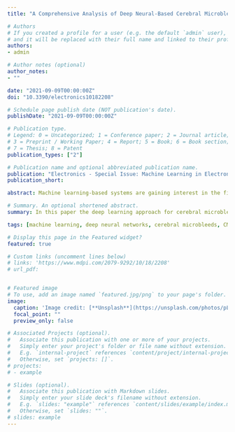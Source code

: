```yaml
---
title: "A Comprehensive Analysis of Deep Neural-Based Cerebral Microbleeds Detection System"

# Authors
# If you created a profile for a user (e.g. the default `admin` user), write the username (folder name) here 
# and it will be replaced with their full name and linked to their profile.
authors:
- admin

# Author notes (optional)
author_notes:
- ""

date: "2021-09-09T00:00:00Z"
doi: "10.3390/electronics10182208"

# Schedule page publish date (NOT publication's date).
publishDate: "2021-09-09T00:00:00Z"

# Publication type.
# Legend: 0 = Uncategorized; 1 = Conference paper; 2 = Journal article;
# 3 = Preprint / Working Paper; 4 = Report; 5 = Book; 6 = Book section;
# 7 = Thesis; 8 = Patent
publication_types: ["2"]

# Publication name and optional abbreviated publication name.
publication: "Electronics - Special Issue: Machine Learning in Electronic and Biomedical Engineering"
publication_short: 

abstract: Machine learning-based systems are gaining interest in the field of medicine, mostly in medical imaging and diagnosis. In this paper, we address the problem of automatic cerebral microbleeds (CMB) detection in magnetic resonance images. It is challenging due to difficulty in distinguishing a true CMB from its mimics, however, if successfully solved, it would streamline the radiologists work. To deal with this complex three-dimensional problem, we propose a machine learning approach based on a 2D Faster RCNN network. We aimed to achieve a reliable system, i.e., with balanced sensitivity and precision. Therefore, we have researched and analysed, among others, impact of the way the training data are provided to the system, their pre-processing, the choice of model and its structure, and also the ways of regularisation. Furthermore, we also carefully analysed the network predictions and proposed an algorithm for its post-processing. The proposed approach enabled for obtaining high precision (89.74%), sensitivity (92.62%), and F1 score (90.84%). The paper presents the main challenges connected with automatic cerebral microbleeds detection, its deep analysis and developed system. The conducted research may significantly contribute to automatic medical diagnosis.

# Summary. An optional shortened abstract.
summary: In this paper the deep learning approach for cerebral microbleeds detection was introduced and deeply analyzed.

tags: [machine learning, deep neural networks, cerebral microbleeds, CMB detection, MR images]

# Display this page in the Featured widget?
featured: true

# Custom links (uncomment lines below)
# links: 'https://www.mdpi.com/2079-9292/10/18/2208'
# url_pdf: 


# Featured image
# To use, add an image named `featured.jpg/png` to your page's folder. 
image:
  caption: 'Image credit: [**Unsplash**](https://unsplash.com/photos/pLCdAaMFLTE)'
  focal_point: ""
  preview_only: false

# Associated Projects (optional).
#   Associate this publication with one or more of your projects.
#   Simply enter your project's folder or file name without extension.
#   E.g. `internal-project` references `content/project/internal-project/index.md`.
#   Otherwise, set `projects: []`.
# projects:
# - example

# Slides (optional).
#   Associate this publication with Markdown slides.
#   Simply enter your slide deck's filename without extension.
#   E.g. `slides: "example"` references `content/slides/example/index.md`.
#   Otherwise, set `slides: ""`.
# slides: example
---
```



